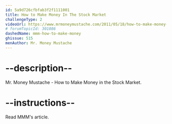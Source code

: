 ```yaml
---
id: 5a9d726cfbfab3f2f1111001
title: How to Make Money In The Stock Market
challengeType: 2
videoUrl: https://www.mrmoneymustache.com/2011/05/18/how-to-make-money-in-the-stock-market/
# forumTopicId: 301086
dashedName: mmm-how-to-make-money
ghissue: 515
menAuthor: Mr. Money Mustache
---
```


# --description--

Mr. Money Mustache - How to Make Money in the Stock Market.

# --instructions--

Read MMM's article.